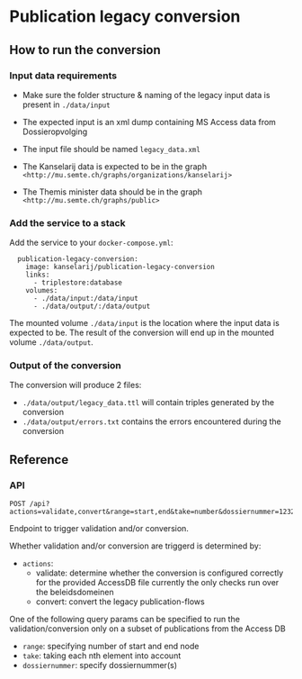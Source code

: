 # Publication legacy conversion
## How to run the conversion
### Input data requirements
- Make sure the folder structure & naming of the legacy input data is present in `./data/input`
- The expected input is an xml dump containing MS Access data from Dossieropvolging
- The input file should be named `legacy_data.xml`

- The Kanselarij data is expected to be in the graph `<http://mu.semte.ch/graphs/organizations/kanselarij>`
- The Themis minister data should be in the graph `<http://mu.semte.ch/graphs/public>`

### Add the service to a stack
Add the service to your `docker-compose.yml`:

```
  publication-legacy-conversion:
    image: kanselarij/publication-legacy-conversion
    links:
      - triplestore:database
    volumes:
      - ./data/input:/data/input
      - ./data/output/:/data/output
```

The mounted volume `./data/input` is the location where the input data is expected to be.
The result of the conversion will end up in the mounted volume `./data/output`.

### Output of the conversion
The conversion will produce 2 files:
- `./data/output/legacy_data.ttl`
will contain triples generated by the conversion
- `./data/output/errors.txt`
contains the errors encountered during the conversion

## Reference
### API
```
POST /api?actions=validate,convert&range=start,end&take=number&dossiernummer=123252,321240
```
Endpoint to trigger validation and/or conversion.

Whether validation and/or conversion are triggerd is determined by:
- `actions`:
  - validate: determine whether the conversion is configured correctly for the provided AccessDB file
    currently the only checks run over the beleidsdomeinen
  - convert: convert the legacy publication-flows

One of the following query params can be specified to run the validation/conversion only on a subset of publications from the Access DB
- `range`: specifying number of start and end node
- `take`: taking each nth element into account
- `dossiernummer`: specify dossiernummer(s)